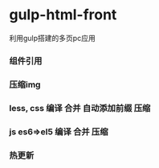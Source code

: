 # gulp-html-front
利用gulp搭建的多页pc应用


### 组件引用
### 压缩img
### less, css 编译 合并  自动添加前缀 压缩
### js  es6=>el5 编译 合并  压缩
### 热更新
